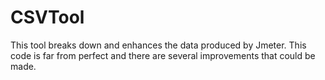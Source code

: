 CSVTool
===
This tool breaks down and enhances the data produced by Jmeter. This code is far from perfect and there are several improvements that could be made. 